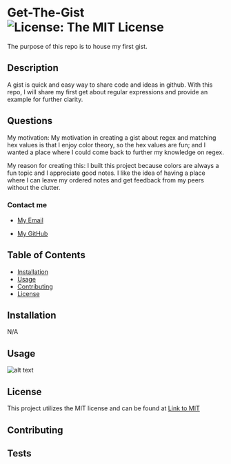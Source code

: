 # Get-The-Gist         ![License: The MIT License](https://img.shields.io/badge/License-MIT-lavender)  

The purpose of this repo is to house my first gist.

## Description
  
A gist is quick and easy way to share code and ideas in github. With this repo, I will share my first get about regular expressions and provide an example for further clarity.
  
## Questions 
  
My motivation: My motivation in creating a gist about regex and matching hex values is that I enjoy color theory, so the hex values are fun; and I wanted a place where I could come back to further my knowledge on regex.
  
My reason for creating this: I built this project because colors are always a fun topic and I appreciate good notes. I like the idea of having a place where I can leave my ordered notes and get feedback from my peers without the clutter.
  
### Contact me
  
- [My Email](mailto:gflatch@att.net)
  
- [My GitHub](https://github.com/notsnowwhite)
  
## Table of Contents
  
- [Installation](#installation)
- [Usage](#usage)
- [Contributing](#contributing)
- [License](#license)
  
  
## Installation
  
N/A
  
## Usage
  
  
![alt text](assets/images/'placeImageHere'.png)

## License
  
This project utilizes the MIT license and can be found at [Link to MIT](https://choosealicense.com/licenses/mit/)
  
## Contributing
  
  
## Tests
  
  
  
